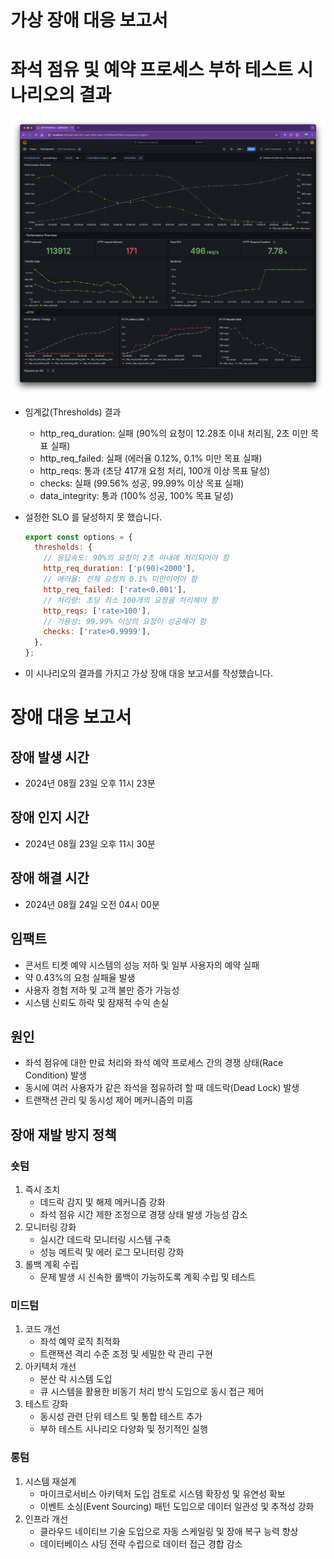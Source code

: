 # 가상 장애 대응 보고서

# 좌석 점유 및 예약 프로세스 부하 테스트 시나리오의 결과

![img_load_test_03.png](./img/img_load_test03.png)

- 임계값(Thresholds) 결과
    - http_req_duration: 실패 (90%의 요청이 12.28초 이내 처리됨, 2초 미만 목표 실패)
    - http_req_failed: 실패 (에러율 0.12%, 0.1% 미만 목표 실패)
    - http_reqs: 통과 (초당 417개 요청 처리, 100개 이상 목표 달성)
    - checks: 실패 (99.56% 성공, 99.99% 이상 목표 실패)
    - data_integrity: 통과 (100% 성공, 100% 목표 달성)
- 설정한 SLO 를 달성하지 못 했습니다.

    ```jsx
    export const options = {
      thresholds: {
        // 응답속도: 90%의 요청이 2초 이내에 처리되어야 함
        http_req_duration: ['p(90)<2000'],
        // 에러율: 전체 요청의 0.1% 미만이어야 함
        http_req_failed: ['rate<0.001'],
        // 처리량: 초당 최소 100개의 요청을 처리해야 함
        http_reqs: ['rate>100'],
        // 가용성: 99.99% 이상의 요청이 성공해야 함
        checks: ['rate>0.9999'],
      },
    };
    ```
- 이 시나리오의 결과를 가지고 가상 장애 대응 보고서를 작성했습니다.

# 장애 대응 보고서

## 장애 발생 시간

- 2024년 08월 23일 오후 11시 23분

## 장애 인지 시간

- 2024년 08월 23일 오후 11시 30분

## 장애 해결 시간

- 2024년 08월 24일 오전 04시 00분

## 임팩트

- 콘서트 티켓 예약 시스템의 성능 저하 및 일부 사용자의 예약 실패
- 약 0.43%의 요청 실패율 발생
- 사용자 경험 저하 및 고객 불만 증가 가능성
- 시스템 신뢰도 하락 및 잠재적 수익 손실

## 원인

- 좌석 점유에 대한 만료 처리와 좌석 예약 프로세스 간의 경쟁 상태(Race Condition) 발생
- 동시에 여러 사용자가 같은 좌석을 점유하려 할 때 데드락(Dead Lock) 발생
- 트랜잭션 관리 및 동시성 제어 메커니즘의 미흡

## 장애 재발 방지 정책

### 숏텀

1. 즉시 조치
    - 데드락 감지 및 해제 메커니즘 강화
    - 좌석 점유 시간 제한 조정으로 경쟁 상태 발생 가능성 감소
2. 모니터링 강화
    - 실시간 데드락 모니터링 시스템 구축
    - 성능 메트릭 및 에러 로그 모니터링 강화
3. 롤백 계획 수립
    - 문제 발생 시 신속한 롤백이 가능하도록 계획 수립 및 테스트

### 미드텀

1. 코드 개선
    - 좌석 예약 로직 최적화
    - 트랜잭션 격리 수준 조정 및 세밀한 락 관리 구현
2. 아키텍처 개선
    - 분산 락 시스템 도입
    - 큐 시스템을 활용한 비동기 처리 방식 도입으로 동시 접근 제어
3. 테스트 강화
    - 동시성 관련 단위 테스트 및 통합 테스트 추가
    - 부하 테스트 시나리오 다양화 및 정기적인 실행

### 롱텀

1. 시스템 재설계
    - 마이크로서비스 아키텍처 도입 검토로 시스템 확장성 및 유연성 확보
    - 이벤트 소싱(Event Sourcing) 패턴 도입으로 데이터 일관성 및 추적성 강화
2. 인프라 개선
    - 클라우드 네이티브 기술 도입으로 자동 스케일링 및 장애 복구 능력 향상
    - 데이터베이스 샤딩 전략 수립으로 데이터 접근 경합 감소